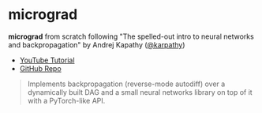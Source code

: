 # micrograd

**micrograd** from scratch following "The spelled-out intro to neural networks and backpropagation" by Andrej Kapathy ([@karpathy](https://github.com/karpathy))

- [YouTube Tutorial](https://www.youtube.com/watch?v=VMj-3S1tku0)
- [GitHub Repo](https://github.com/karpathy/micrograd)

>Implements backpropagation (reverse-mode autodiff) over a dynamically built DAG and a small neural networks library on top of it with a PyTorch-like API.